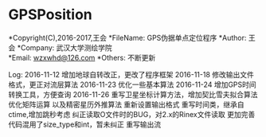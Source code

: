 ﻿# GPSPosition
  *Copyright(C),2016-2017,王会
  *FileName:  GPS伪据单点定位程序
  *Author:    王会
  *Company:   武汉大学测绘学院  
  *Email:     wzxwhd@126.com
  *Others:    不断更新
 
Log:
 2016-11-12 增加地球自转改正，更改了程序框架
 2016-11-18 修改输出文件格式，更正对流层算法
 2016-11-23 优化一些基本算法
 2016-11-24 增加GPS时间转换工具，方便查询
 2016-11-26 重写卫星坐标计算方法，增加契比雪夫拟合算法
			优化矩阵运算
            以及精密星历外推算法
			重新设置输出格式
			重写时间类，继承自ctime,增加跳秒考虑
			纠正读取O文件时的BUG，对2.x的Rinex文件读取
			更加完善
			代码混用了size_type和int，暂未纠正
			重写输出流
			